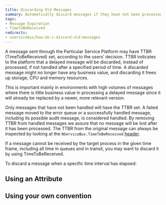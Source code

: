 ```yaml
---
title: Discarding Old Messages
summary: Automatically discard messages if they have not been processed within a given period of time.
tags:
- Message Expiration
- TimeToBeReceived
redirects:
- nservicebus/how-do-i-discard-old-messages
---
```


A message sent through the Particular Service Platform may have TTBR (TimeToBeReceived) set, according to the users’ decision. TTBR indicates to the platform that a delayed message will be discarded, instead of processed, if not handled after a specified period of time. A discarded message might no longer have any business value, and discarding it frees up storage, CPU and memory resources. 

This is important mainly in environments with high volumes of messages where there is little business value in processing a delayed message since it will already be replaced by a newer, more relevant version.

Only messages that have not been handled will have the TTBR set. A failed message moved to the error queue or a successfully handled message, including its possible audit message, is considered handled. By removing TTBR from handled messages we  assure that no message will be lost after it has been processed. The TTBR from the original message can always be inspected by looking at the `NServiceBus.TimeToBeReceived` [header](/nservicebus/messaging/message-headers.md).

If a message cannot be received by the target process in the given time frame, including all time in queues and in transit, you may want to discard it by using TimeToBeReceived.


To discard a message when a specific time interval has elapsed:

## Using an Attribute

<!-- import DiscardingOldMessagesWithAnAttribute -->

## Using your own convention

<!-- import DiscardingOldMessagesWithFluent -->

